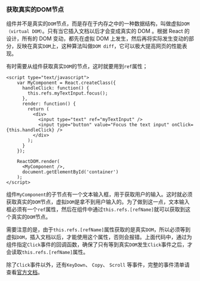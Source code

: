 
### 获取真实的DOM节点

组件并不是真实的`DOM`节点，而是存在于内存之中的一种数据结构，叫做虚拟`DOM（virtual DOM）`。只有当它插入文档以后才会变成真实的 DOM 。根据 React 的设计，所有的 DOM 变动，都先在虚拟 DOM 上发生，然后再将实际发生变动的部分，反映在真实`DOM`上，这种算法叫做`DOM diff`，它可以极大提高网页的性能表现。

有时需要从组件获取真实`DOM`的节点，这时就要用到`ref`属性；

```
<script type="text/javascript">
	var MyComponent = React.createClass({
	  handleClick: function() {
	    this.refs.myTextInput.focus();
	  },
	  render: function() {
	    return (
	      <div>
	        <input type="text" ref="myTextInput" />
	        <input type="button" value="Focus the text input" onClick={this.handleClick} />
	      </div>
	    );
	  }
	});

	ReactDOM.render(
	  <MyComponent />,
	  document.getElementById('container')
	);
</script>

```

组件`MyComponent`的子节点有一个文本输入框，用于获取用户的输入。这时就必须获取真实的`DOM`节点，虚拟`DOM`是拿不到用户输入的。为了做到这一点，文本输入框必须有一个`ref`属性，然后在组件中通过`this.refs.[refName]`就可以获取到这个真实的`DOM`节点。

需要注意的是，由于`this.refs.[refName]`属性获取的是真实`DOM`，所以必须等到虚拟`DOM`，插入文档以后，才能使用这个属性，否则会报错。上面代码中，通过为组件指定`Click`事件的回调函数，确保了只有等到真实`DOM`发生`Click`事件之后，才会读取`this.refs.[refName]`属性。

除了`Click`事件以外，还有`KeyDown`、 `Copy`、 `Scroll` 等事件，完整的事件清单请查看[官方文档](http://facebook.github.io/react/docs/events.html#supported-events)。

